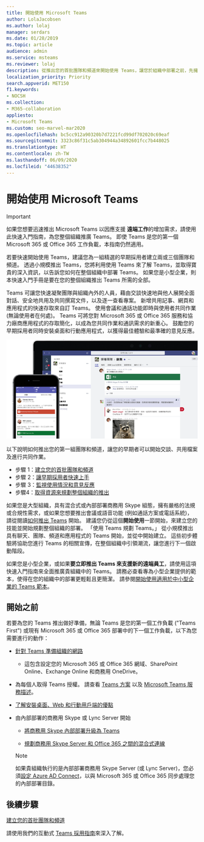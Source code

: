 ```yaml
---
title: 開始使用 Microsoft Teams
author: LolaJacobsen
ms.author: lolaj
manager: serdars
ms.date: 01/28/2019
ms.topic: article
audience: admin
ms.service: msteams
ms.reviewer: lolaj
description: 從推出您的首批團隊和頻道來開始使用 Teams，讓您於組織中部署之前，先擁有使用 Teams 的經驗。
localization_priority: Priority
search.appverid: MET150
f1.keywords:
- NOCSH
ms.collection:
- M365-collaboration
appliesto:
- Microsoft Teams
ms.custom: seo-marvel-mar2020
ms.openlocfilehash: bc5cc912a90320b7d7221fcd99df702020c69eaf
ms.sourcegitcommit: 3323c86f31c5ab304944a34892601fcc7b448025
ms.translationtype: HT
ms.contentlocale: zh-TW
ms.lasthandoff: 06/09/2020
ms.locfileid: "44638352"
---
```

# <a name="get-started-with-microsoft-teams"></a>開始使用 Microsoft Teams

> [!IMPORTANT]
> 如果您想要迅速推出 Microsoft Teams 以因應支援 **遠端工作**的增加需求，請使用此快速入門指南，為您整個組織推廣 Teams。 即使 Teams 是您的第一個 Microsoft 365 或 Office 365 工作負載，本指南仍然適用。

若要快速開始使用 Teams，建議您為一組精選的早期採用者建立兩或三個團隊和頻道。 透過小規模推出 Teams，您將利用使用 Teams 來了解 Teams，並取得寶貴的深入資訊，以告訴您如何在整個組織中部署 Teams。 如果您是小型企業，則本快速入門手冊是要在您的整個組織推出 Teams 所需的全部。


Teams 可讓您快速凝聚團隊與組織內外的人員，藉由交談快速地與他人展開全面對話、安全地共用及共同撰寫文件，以及逐一查看專案。 新增共用記事、網頁和應用程式的快速存取來自訂 Teams。 使用會議和通話功能即時與使用者共同作業 (無論使用者在何處)。 Teams 可將您對 Microsoft 365 或 Office 365 服務和協力廠商應用程式的存取簡化，以成為您共同作業和通訊需求的新重心。 鼓勵您的早期採用者同時安裝桌面和行動應用程式，以獲得最佳體驗和最準確的意見反應。

![顯示桌面和行動用戶端使用者介面的螢幕擷取畫面](media/get-started-microsoft-teams.png "顯示 Teams 桌面用戶端和行動用戶端使用者介面的螢幕擷取畫面" ) 

以下說明如何推出您的第一組團隊和頻道，讓您的早期者可以開始交談、共用檔案及進行共同作業。

- 步驟 1：[建立您的首批團隊和頻道](get-started-with-teams-create-your-first-teams-and-channels.md)
- 步驟 2：[讓早期採用者快速上手](get-started-with-teams-onboard-early-adopters.md)
- 步驟 3：[監視使用情況和意見反應](get-started-with-teams-monitor-usage-and-feedback.md)
- 步驟4：[取得資源來規劃整個組織的推出](get-started-with-teams-resources-for-org-wide-rollout.md)

如果您是大型組織，具有混合式或內部部署商務用 Skype 組態，擁有嚴格的法規或合規性需求，或如果您想要推出會議或語音功能 (例如通話方案或電話系統)，請從閱讀[如何推出 Teams](how-to-roll-out-teams.md) 開始。 建議您仍從這個**開始使用**一節開始，來建立您的技能並開始規劃整個組織的部署。 「使用 Teams 規劃 Teams。」 從小規模推出具有聊天、團隊、頻道和應用程式的 Teams 開始，並從中開始建立。 這些初步體驗將協助您進行 Teams 的相關宣傳，在整個組織中引領潮流，讓您進行下一個啟動階段。 

如果您是小型企業，或如果**要立即推出 Teams 來支援新的遠端員工**，請使用這項快速入門指南來全面推廣貴組織中的 Teams。 請務必查看專為小型企業提供的範本，使得在您的組織中的部署更輕鬆且更簡潔。 請參閱[開始使用適用於中小型企業的 Teams 範本](https://docs.microsoft.com/microsoftteams/smb-templates)。

## <a name="before-you-get-started"></a>開始之前

若要為您的 Teams 推出做好準備，無論 Teams 是您的第一個工作負載 ("Teams First") 或現有 Microsoft 365 或 Office 365 部署中的下一個工作負載，以下為您需要進行的動作：

- [針對 Teams 準備組織的網路](prepare-network.md)
    - 這包含設定您的 Microsoft 365 或 Office 365 網域、SharePoint Online、Exchange Online 和商務用 OneDrive。

- 為每個人取得 Teams 授權。 請查看 [Teams 方案](https://www.microsoft.com/microsoft-365/microsoft-teams/compare-microsoft-teams-options) 以及 [Microsoft Teams 服務描述](https://docs.microsoft.com/office365/servicedescriptions/teams-service-description)。

- [了解安裝桌面、Web 和行動用戶端的優點](get-clients.md)

- 由內部部署的商務用 Skype 或 Lync Server 開始
   - [將商務用 Skype 內部部署升級為 Teams](upgrade-to-Teams-execute-SkypeforBusinessHybridOnPrem.md) 
   
   - [規劃商務用 Skype Server 和 Office 365 之間的混合式連線](https://docs.microsoft.com/SkypeForBusiness/hybrid/plan-hybrid-connectivity)
   
   > [!NOTE]
   > 如果貴組織執行的是內部部署商務用 Skype Server (或 Lync Server)，您必須[設定 Azure AD Connect](https://docs.microsoft.com/SkypeForBusiness/hybrid/configure-azure-ad-connect)，以與 Microsoft 365 或 Office 365 同步處理您的內部部署目錄。 


## <a name="next-steps"></a>後續步驟

[建立您的首批團隊和頻道](get-started-with-teams-create-your-first-teams-and-channels.md)

請使用我們的互動式 [Teams 採用指南](https://aka.ms/teamstoolkit)來深入了解。
